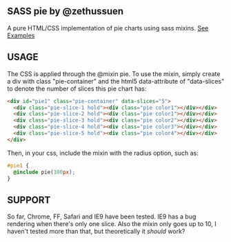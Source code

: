**SASS pie** by @zethussuen
---------------------------------------
A pure HTML/CSS implementation of pie charts using sass mixins. [See Examples](http://zethussuen.github.com/sass-pie/)

**USAGE**
---------------------------------------
The CSS is applied through the @mixin pie. To use the mixin, simply create a div with class "pie-container" and the html5 data-attribute of "data-slices" to denote the number of slices this pie chart has:
 
```html
<div id="pie1" class="pie-container" data-slices="5">
  <div class="pie-slice-1 hold"><div class="pie color1"></div></div>
  <div class="pie-slice-2 hold"><div class="pie color1"></div></div>
  <div class="pie-slice-3 hold"><div class="pie color2"></div></div>
  <div class="pie-slice-4 hold"><div class="pie color3"></div></div>
  <div class="pie-slice-5 hold"><div class="pie color4"></div></div>  
</div>
```
 
Then, in your css, include the mixin with the radius option, such as: 
```css
#pie1 {
  @include pie(100px);
}
```

**SUPPORT**
---------------------------------------
So far, Chrome, FF, Safari and IE9 have been tested. IE9 has a bug rendering when there's only one slice. 
Also the mixin only goes up to 10, I haven't tested more than that, but theoretically it *should* work?
